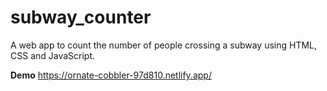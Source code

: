 # subway_counter
A web app to count the number of people crossing a subway using HTML, CSS and JavaScript.

**Demo**
https://ornate-cobbler-97d810.netlify.app/


